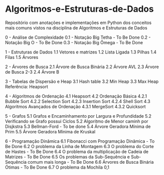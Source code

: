 # Algoritmos-e-Estruturas-de-Dados

Repositório com anotações e implementações em Python dos conceitos mais comuns vistos na disciplina de Algoritmos e Estruturas de Dados

0 - Análise de Complexidade
	0.1 - Notação Big Tetha - To Be Done
	0.2 - Notação Big O - To Be Done
	0.3 - Notação Big Ômega - To Be Done
	

1 - Estruturas de Dados
	1.1 Vetores e matrizes
	1.2 Lista Ligada
	1.3 Pilhas
	1.4 Filas
	1.5 Árvores

2 - Árvores de Busca
	2.1 Árvore de Busca Binária
	2.2 Árvore AVL
	2.3 Árvore de Busca 2-3
	2.4 Árvore B


3 - Tabelas de Dispersão e Heap
	3.1 Hash table
	3.2 Min Heap
	3.3 Max Heap
	Referência: Heapsort

4 - Algoritmos de Ordenação
	4.1 Heapsort
	4.2 Ordenação Básica
		4.2.1 Bubble Sort
		4.2.2 Selection Sort
		4.2.3 Insertion Sort
		4.2.4 Shell Sort
	4.3 Algoritmos Avançados de Ordenação
		4.3.1 MergeSort
		4.3.2 Quicksort
	
5 - Grafos
	5.1 Grafos e Encaminhamento por Largura e Profundidade
	5.2 Verificando se Grafo possui Ciclos
	5.2 Algoritmo de Menor caminh por Disjkstra
	5.3 Bellman-Ford - To be done
	5.4 Árvore Geradora Mínima de Prim 
	5.5 Árvore Geradora Mínima de Kruskal
	
6 - Programação Dinâmica
	6.1 Fibonacci com Programação Dinâmica - To Be Done
	6.2 O problema da Linha de Montagem
	6.3 O problema do Corte de Hastes - To Be Done
	6.4 O problema da multiplicação de Cadeia de Matrizes - To Be Done
	6.5 Os problemas da Sub-Sequência e Sub-Sequência comum mais longa - To Be Done
	6.6 Árvores de Busca Binária Ótimas - To Be Done
	6.7 O problema da Mochila 0,1
